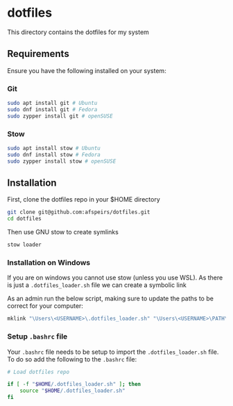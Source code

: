 # dotfiles

This directory contains the dotfiles for my system

## Requirements

Ensure you have the following installed on your system:

### Git

```bash
sudo apt install git # Ubuntu
sudo dnf install git # Fedora
sudo zypper install git # openSUSE
```

### Stow

```bash
sudo apt install stow # Ubuntu
sudo dnf install stow # Fedora
sudo zypper install stow # openSUSE
```

## Installation

First, clone the dotfiles repo in your $HOME directory

```bash
git clone git@github.com:afspeirs/dotfiles.git
cd dotfiles
```

Then use GNU stow to create symlinks

```bash
stow loader
```

### Installation on Windows

If you are on windows you cannot use stow (unless you use WSL). As there is just a `.dotfiles_loader.sh` file we can create a symbolic link

As an admin run the below script, making sure to update the paths to be correct for your computer:

```bash
mklink "\Users\<USERNAME>\.dotfiles_loader.sh" "\Users\<USERNAME>\PATH\TO\FOLDER\dotfiles\loader\.dotfiles_loader.sh"
```

### Setup `.bashrc` file

Your `.bashrc` file needs to be setup to import the `.dotfiles_loader.sh` file. To do so add the following to the `.bashrc` file:

```bash
# Load dotfiles repo

if [ -f "$HOME/.dotfiles_loader.sh" ]; then
    source "$HOME/.dotfiles_loader.sh"
fi
```

